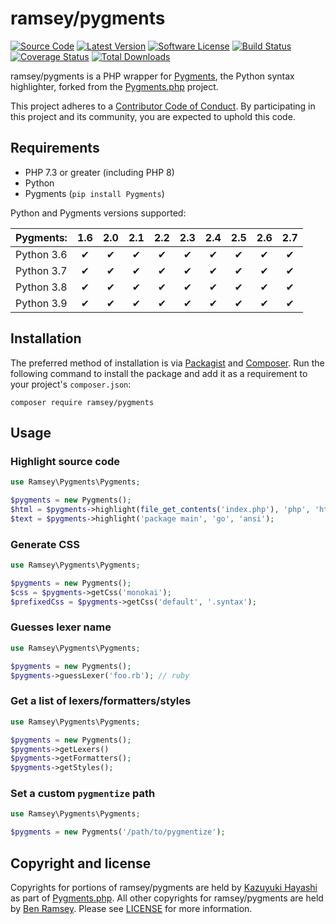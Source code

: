 # ramsey/pygments

[![Source Code][badge-source]][github]
[![Latest Version][badge-release]][packagist]
[![Software License][badge-license]][license]
[![Build Status][badge-build]][travisci]
[![Coverage Status][badge-coverage]][coveralls]
[![Total Downloads][badge-downloads]][packagist]

ramsey/pygments is a PHP wrapper for [Pygments][], the Python syntax highlighter, forked from the [Pygments.php][kzykhys-pygments] project.

This project adheres to a [Contributor Code of Conduct][conduct]. By participating in this project and its community, you are expected to uphold this code.

## Requirements

* PHP 7.3 or greater (including PHP 8)
* Python
* Pygments (`pip install Pygments`)

Python and Pygments versions supported:

| Pygments:  | 1.6 | 2.0 | 2.1 | 2.2 | 2.3 | 2.4 | 2.5 | 2.6 | 2.7 |
| :--------- | :-: | :-: | :-: | :-: | :-: | :-: | :-: | :-: | :-: |
| Python 3.6 | ✔   | ✔   | ✔   | ✔   | ✔   | ✔   | ✔   | ✔   | ✔   |
| Python 3.7 | ✔   | ✔   | ✔   | ✔   | ✔   | ✔   | ✔   | ✔   | ✔   |
| Python 3.8 | ✔   | ✔   | ✔   | ✔   | ✔   | ✔   | ✔   | ✔   | ✔   |
| Python 3.9 | ✔   | ✔   | ✔   | ✔   | ✔   | ✔   | ✔   | ✔   | ✔   |

## Installation

The preferred method of installation is via [Packagist][] and [Composer][]. Run the following command to install the package and add it as a requirement to your project's `composer.json`:

```
composer require ramsey/pygments
```

## Usage

### Highlight source code

``` php
use Ramsey\Pygments\Pygments;

$pygments = new Pygments();
$html = $pygments->highlight(file_get_contents('index.php'), 'php', 'html');
$text = $pygments->highlight('package main', 'go', 'ansi');
```

### Generate CSS

``` php
use Ramsey\Pygments\Pygments;

$pygments = new Pygments();
$css = $pygments->getCss('monokai');
$prefixedCss = $pygments->getCss('default', '.syntax');
```

### Guesses lexer name

``` php
use Ramsey\Pygments\Pygments;

$pygments = new Pygments();
$pygments->guessLexer('foo.rb'); // ruby
```

### Get a list of lexers/formatters/styles

``` php
use Ramsey\Pygments\Pygments;

$pygments = new Pygments();
$pygments->getLexers()
$pygments->getFormatters();
$pygments->getStyles();
```

### Set a custom `pygmentize` path

``` php
use Ramsey\Pygments\Pygments;

$pygments = new Pygments('/path/to/pygmentize');
```

## Copyright and license

Copyrights for portions of ramsey/pygments are held by [Kazuyuki Hayashi][kzykhys] as part of [Pygments.php][kzykhys-pygments]. All other copyrights for ramsey/pygments are held by [Ben Ramsey][ramsey]. Please see [LICENSE][] for more information.


[badge-build]: https://img.shields.io/github/workflow/status/ramsey/pygments/CI?label=CI&logo=github&style=flat-square
[badge-coverage]: https://img.shields.io/codecov/c/gh/ramsey/pygments?label=codecov&logo=codecov&style=flat-square
[badge-downloads]: https://img.shields.io/packagist/dt/ramsey/pygments.svg?style=flat-square
[badge-license]: https://img.shields.io/badge/license-MIT-brightgreen.svg?style=flat-square
[badge-release]: https://img.shields.io/packagist/v/ramsey/pygments.svg?style=flat-square
[badge-source]: https://img.shields.io/badge/source-ramsey/pygments-blue.svg?style=flat-square
[composer]: https://getcomposer.org
[conduct]: https://github.com/ramsey/pygments/blob/master/CODE_OF_CONDUCT.md
[coveralls]: https://codecov.io/gh/ramsey/pygments
[github]: https://github.com/ramsey/pygments
[kzykhys-pygments]: https://github.com/kzykhys/Pygments.php
[kzykhys]: https://github.com/kzykhys
[license]: https://github.com/ramsey/pygments/blob/master/LICENSE
[packagist]: https://packagist.org/packages/ramsey/pygments
[pygments]: http://pygments.org/
[ramsey]: https://benramsey.com
[travisci]: https://github.com/ramsey/pygments/actions?query=workflow%3ACI
